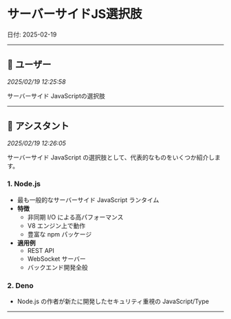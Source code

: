 # サーバーサイドJS選択肢

日付: 2025-02-19

---

## 👤 ユーザー
*2025/02/19 12:25:58*

サーバーサイド JavaScriptの選択肢

---

## 🤖 アシスタント
*2025/02/19 12:26:05*

サーバーサイド JavaScript の選択肢として、代表的なものをいくつか紹介します。

### 1. **Node.js**
   - 最も一般的なサーバーサイド JavaScript ランタイム
   - **特徴**
     - 非同期 I/O による高パフォーマンス
     - V8 エンジン上で動作
     - 豊富な npm パッケージ
   - **適用例**
     - REST API
     - WebSocket サーバー
     - バックエンド開発全般

### 2. **Deno**
   - Node.js の作者が新たに開発したセキュリティ重視の JavaScript/Type

---
